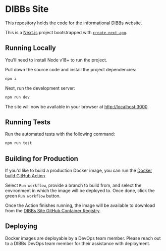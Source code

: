 # DIBBs Site

This repository holds the code for the informational DIBBs website.

This is a [Next.js](https://nextjs.org) project bootstrapped with [`create-next-app`](https://nextjs.org/docs/app/api-reference/cli/create-next-app).

## Running Locally

You'll need to install Node v18+ to run the project.

Pull down the source code and install the project dependencies:

```bash
npm i
```

Next, run the development server:

```bash
npm run dev
```

The site will now be available in your browser at [http://localhost:3000](http://localhost:3000).

## Running Tests

Run the automated tests with the following command:

```bash
npm run test
```

## Building for Production

If you'd like to build a production Docker image, you can run the [Docker build GitHub Action](https://github.com/CDCgov/dibbs-site/actions/workflows/docker-build.yml).

Select `Run workflow`, provide a branch to build from, and select the environment in which the image will be deployed to. Once done, click the green `Run workflow` button.

Once the Action finishes running, the image will be available to download from the [DIBBs Site GitHub Container Registry](https://github.com/cdcgov/dibbs-site/pkgs/container/dibbs-site).

## Deploying

Docker images are deployable by a DevOps team member. Please reach out to a DIBBs DevOps team member for their assistance with deployment.
